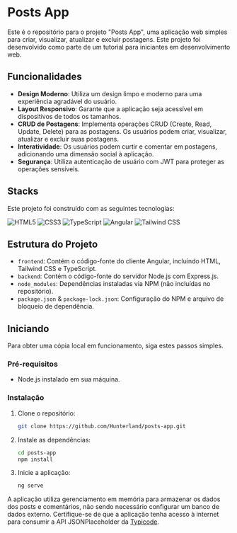 # Posts App

Este é o repositório para o projeto "Posts App", uma aplicação web simples para criar, visualizar, atualizar e excluir postagens. Este projeto foi desenvolvido como parte de um tutorial para iniciantes em desenvolvimento web.

## Funcionalidades

- **Design Moderno**: Utiliza um design limpo e moderno para uma experiência agradável do usuário.
- **Layout Responsivo**: Garante que a aplicação seja acessível em dispositivos de todos os tamanhos.
- **CRUD de Postagens**: Implementa operações CRUD (Create, Read, Update, Delete) para as postagens. Os usuários podem criar, visualizar, atualizar e excluir suas postagens.
- **Interatividade**: Os usuários podem curtir e comentar em postagens, adicionando uma dimensão social à aplicação.
- **Segurança**: Utiliza autenticação de usuário com JWT para proteger as operações sensíveis.

## Stacks

Este projeto foi construído com as seguintes tecnologias:

<p>
  <img src="https://img.shields.io/badge/HTML5-E34F26?style=for-the-badge&logo=html5&logoColor=white" alt="HTML5"/>
  <img src="https://img.shields.io/badge/CSS3-1572B6?style=for-the-badge&logo=css3&logoColor=white" alt="CSS3"/>
  <img src="https://img.shields.io/badge/TypeScript-3178C6?style=for-the-badge&logo=typescript&logoColor=white" alt="TypeScript"/>
  <img src="https://img.shields.io/badge/Angular-FF0000?style=for-the-badge&logo=angular&logoColor=white" alt="Angular"/>
  <img src="https://img.shields.io/badge/Tailwind_CSS-38B2AC?style=for-the-badge&logo=tailwind-css&logoColor=white" alt="Tailwind CSS"/>
</p>

## Estrutura do Projeto

- `frontend`: Contém o código-fonte do cliente Angular, incluindo HTML, Tailwind CSS e TypeScript.
- `backend`: Contém o código-fonte do servidor Node.js com Express.js.
- `node_modules`: Dependências instaladas via NPM (não incluídas no repositório).
- `package.json` & `package-lock.json`: Configuração do NPM e arquivo de bloqueio de dependência.

## Iniciando

Para obter uma cópia local em funcionamento, siga estes passos simples.

### Pré-requisitos

- Node.js instalado em sua máquina.

### Instalação

1. Clone o repositório:
   ```sh
   git clone https://github.com/Hunterland/posts-app.git
   ```
2. Instale as dependências:
   ```sh
   cd posts-app
   npm install
   ```
3. Inicie a aplicação:
   ```sh
   ng serve
   ```

A aplicação utiliza gerenciamento em memória para armazenar os dados dos posts e comentários, não sendo necessário configurar um banco de dados externo. Certifique-se de que a aplicação tenha acesso à internet para consumir a API JSONPlaceholder da [Typicode](https://jsonplaceholder.typicode.com/).
